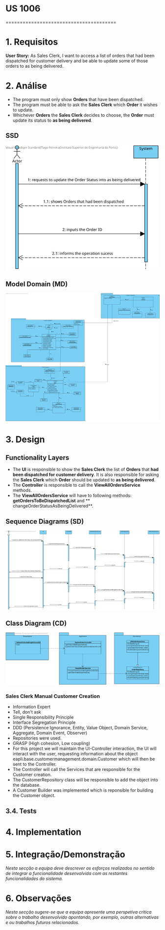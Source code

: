 # US 1006
=======================================

# 1. Requisitos

**User Story:** As Sales Clerk, I want to access a list of orders that had been dispatched for customer delivery and be
able to update some of those orders to as being delivered.

# 2. Análise

* The program must only show **Orders** that have been dispatched.
* The program must be able to ask the **Sales Clerk** which **Order** it wishes to update.
* Whichever **Orders** the **Sales Clerk** decides to choose, the **Order** must update its status to **as being
  delivered**.

## SSD

![US10006SSD](US1006SSD.svg)

## Model Domain (MD)

![US1006MD](US1006MD.svg)

# 3. Design

## Functionality Layers

* The **UI** is responsible to show the **Sales Clerk** the list of **Orders** that **had been dispatched for customer
  delivery**. It is also responsible for asking the **Sales Clerk** which **Order** should be updated to **as being
  delivered**.
* The **Controller** is responsible to call the **ViewAllOrdersService** methods.
* The **ViewAllOrdersService** will have to following methods: **getOrdersToBeDispatchedList** and **
  changeOrderStatusAsBeingDelivered**.

## Sequence Diagrams (SD)

![US1006SD](US1006SD.svg)

## Class Diagram (CD)

![US1006CD](US1006CD.svg)

### Sales Clerk Manual Customer Creation

* Information Expert
* Tell, don't ask
* Single Responsibility Principle
* Interface Segregation Principle
* DDD (Persistence Ignorance, Entity, Value Object, Domain Service, Aggregate, Domain Event, Observer)
* Repositories were used.
* GRASP (High cohesion, Low coupling)
* For this project we will maintain the UI-Controller interaction, the UI will interact with the user, requesting
  information about the object eapli.base.customermanagement.domain.Customer which will then be sent to the Controller.
* The Controller will call the Services that are responsible for the Customer creation.
* The CustomerRepository class will be responsible to add the object into the database.
* A Customer Builder was implemented which is reponsible for building the Customer object.

## 3.4. Tests

# 4. Implementation

# 5. Integração/Demonstração

*Nesta secção a equipa deve descrever os esforços realizados no sentido de integrar a funcionalidade desenvolvida com as
restantes funcionalidades do sistema.*

# 6. Observações

*Nesta secção sugere-se que a equipa apresente uma perspetiva critica sobre o trabalho desenvolvido apontando, por
exemplo, outras alternativas e ou trabalhos futuros relacionados.*

